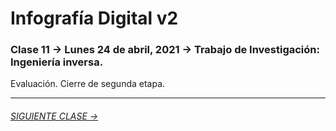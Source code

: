 # Infografía Digital v2

### Clase 11 → Lunes 24 de abril, 2021 → Trabajo de Investigación: Ingeniería inversa.

Evaluación. Cierre de segunda etapa.


- - - - - - - - - - - - -

###### [SIGUIENTE CLASE →](https://github.com/profesorfaco/dno075-2021/tree/main/clase-12)
